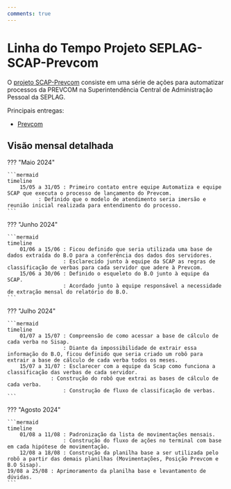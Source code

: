 ```yaml
---
comments: true
---
```


# Linha do Tempo Projeto SEPLAG-SCAP-Prevcom

O [projeto SCAP-Prevcom](https://github.com/automatiza-mg/projeto-seplag-scap) consiste em uma série de ações para automatizar processos da PREVCOM na Superintendência Central de Administração Pessoal da SEPLAG. 

Principais entregas: 

- [Prevcom](https://github.com/automatiza-mg/projeto-seplag-scap/issues/20)


## Visão mensal detalhada

??? "Maio 2024"

    ```mermaid
    timeline
        15/05 a 31/05 : Primeiro contato entre equipe Automatiza e equipe SCAP que executa o processo de lançamento do Prevcom.
		      : Definido que o modelo de atendimento seria imersão e reunião inicial realizada para entendimento do processo.	            
    ```

??? "Junho 2024"

    ```mermaid
    timeline
        01/06 a 15/06 : Ficou definido que seria utilizada uma base de dados extraída do B.O para a conferência dos dados dos servidores.
                      : Esclarecido junto à equipe da SCAP as regras de classificação de verbas para cada servidor que adere à Prevcom.
        15/06 a 30/06 : Definido o esqueleto do B.O junto à equipe da SCAP.
                      : Acordado junto à equipe responsável a necessidade de extração mensal do relatório do B.O.          
    ```

??? "Julho 2024"

    ```mermaid
    timeline
        01/07 a 15/07 : Compreensão de como acessar a base de cálculo de cada verba no Sisap.
                      : Diante da impossibilidade de extrair essa informação do B.O, ficou definido que seria criado um robô para extrair a base de cálculo de cada verba todos os meses.
        15/07 a 31/07 : Esclarecer com a equipe da Scap como funciona a classificação das verbas de cada servidor.
	              : Construção do robô que extrai as bases de cálculo de cada verba.  		
                      : Construção de fluxo de classificação de verbas. 
    ```

??? "Agosto 2024"

    ```mermaid
    timeline
        01/08 a 11/08 : Padronização da lista de movimentações mensais.
                      : Construção do fluxo de ações no terminal com base em cada hipótese de movimentação.
        12/08 a 18/08 : Construção da planilha base a ser utilizada pelo robô a partir das demais planilhas (Movimentações, Posição Prevcom e B.O Sisap).
	19/08 a 25/08 : Aprimoramento da planilha base e levantamento de dúvidas.
    ```
